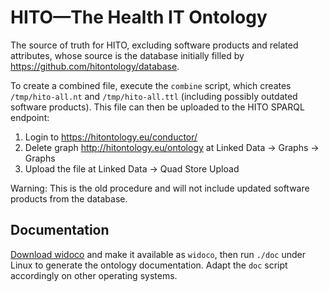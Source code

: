 # HITO—The Health IT Ontology

The source of truth for HITO, excluding software products and related attributes, whose source is the database initially filled by <https://github.com/hitontology/database>.

To create a combined file, execute the `combine` script, which creates `/tmp/hito-all.nt` and `/tmp/hito-all.ttl` (including possibly outdated software products).
This file can then be uploaded to the HITO SPARQL endpoint:

1. Login to <https://hitontology.eu/conductor/>
2. Delete graph http://hitontology.eu/ontology at Linked Data -> Graphs -> Graphs
3. Upload the file at Linked Data -> Quad Store Upload

Warning: This is the old procedure and will not include updated software products from the database.

## Documentation
[Download widoco](https://github.com/dgarijo/Widoco/releases) and make it available as `widoco`, then run `./doc` under Linux to generate the ontology documentation.
Adapt the `doc` script accordingly on other operating systems.
